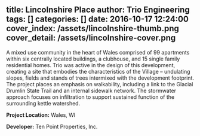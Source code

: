 title: Lincolnshire Place
author: Trio Engineering
tags: []
categories: []
date: 2016-10-17 12:24:00
cover_index: /assets/lincolnshire-thumb.png
cover_detail: /assets/lincolnshire-cover.png
---
<p class="lead">A mixed use community in the heart of Wales comprised of 99 apartments within six centrally located buildings, a clubhouse, and 15 single family residential homes.  Trio was active in the design of this development, creating a site that embodies the characteristics of the Village – undulating slopes, fields and stands of trees intermixed with the development footprint. The project places an emphasis on walkability, including a link to the Glacial Drumlin State Trail and an internal sidewalk network. The stormwater approach focuses on infiltration to support sustained function of the surrounding kettle watershed.</p>

__Project Location:__ Wales, WI

__Developer:__ Ten Point Properties, Inc.
